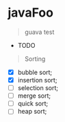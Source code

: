 # javaFoo

> guava test

* TODO

> Sorting

* [x] bubble sort;
* [x] insertion sort;
* [ ] selection sort;
* [ ] merge sort;
* [ ] quick sort;
* [ ] heap sort;
